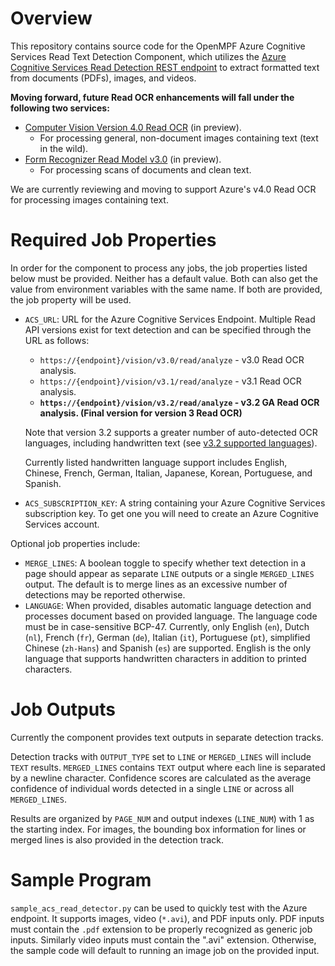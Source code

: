 # Overview

This repository contains source code for the OpenMPF Azure Cognitive Services
Read Text Detection Component, which utilizes the [Azure Cognitive Services Read Detection REST
endpoint](https://westus.dev.cognitive.microsoft.com/docs/services/computer-vision-v3-2/operations/5d986960601faab4bf452005)
to extract formatted text from documents (PDFs), images, and videos.

**Moving forward, future Read OCR enhancements will fall under the following two services:**
- [Computer Vision Version 4.0 Read OCR](https://learn.microsoft.com/en-us/azure/cognitive-services/computer-vision/concept-ocr) (in preview).
   - For processing general, non-document images containing text (text in the wild).
- [Form Recognizer Read Model v3.0](https://learn.microsoft.com/en-us/azure/applied-ai-services/form-recognizer/concept-read?view=form-recog-3.0.0) (in preview).
   - For processing scans of documents and clean text.

We are currently reviewing and moving to support Azure's v4.0 Read OCR for processing images containing text.

# Required Job Properties
In order for the component to process any jobs, the job properties listed below
must be provided. Neither has a default value. Both can also get the value
from environment variables with the same name. If both are provided,
the job property will be used.

- `ACS_URL`: URL for the Azure Cognitive Services Endpoint. Multiple Read API versions exist for text detection
   and can be specified through the URL as follows:

   - `https://{endpoint}/vision/v3.0/read/analyze`            - v3.0 Read OCR analysis.
   - `https://{endpoint}/vision/v3.1/read/analyze`            - v3.1 Read OCR analysis.
   - **`https://{endpoint}/vision/v3.2/read/analyze`            - v3.2 GA Read OCR analysis. (Final version for version 3 Read OCR)**

   Note that version 3.2 supports a greater number of auto-detected OCR languages, including handwritten text (see [v3.2 supported languages](https://learn.microsoft.com/en-us/azure/cognitive-services/computer-vision/language-support#optical-character-recognition-ocr)).

   Currently listed handwritten language support includes English, Chinese, French, German, Italian, Japanese, Korean, Portuguese, and Spanish.

- `ACS_SUBSCRIPTION_KEY`: A string containing your Azure Cognitive Services
  subscription key. To get one you will need to create an
  Azure Cognitive Services account.

Optional job properties include:
- `MERGE_LINES`: A boolean toggle to specify whether text detection in a page should appear as separate `LINE` outputs or
   a single `MERGED_LINES` output. The default is to merge lines as an excessive number of detections may be reported
   otherwise.
- `LANGUAGE`:  When provided, disables automatic language detection and processes document based on provided language.
   The language code must be in case-sensitive BCP-47.  Currently, only English (`en`), Dutch (`nl`),
   French (`fr`), German (`de`), Italian (`it`), Portuguese (`pt`), simplified Chinese (`zh-Hans`) and Spanish (`es`)
   are supported. English is the only language that supports handwritten characters in addition to printed characters.

# Job Outputs
Currently the component provides text outputs in separate detection tracks.

Detection tracks with `OUTPUT_TYPE` set to `LINE` or `MERGED_LINES` will include `TEXT` results. `MERGED_LINES`
contains `TEXT` output where each line is separated by a newline character.
Confidence scores are calculated as the average confidence of individual words detected in a single `LINE`
or across all `MERGED_LINES`.

Results are organized by `PAGE_NUM` and output indexes (`LINE_NUM`) with 1 as the starting index.
For images, the bounding box information for lines or merged lines is also provided in the detection track.

# Sample Program
`sample_acs_read_detector.py` can be used to quickly test with the Azure
endpoint. It supports images, video (`*.avi`), and PDF inputs only. PDF inputs must contain the `.pdf`
extension to be properly recognized as generic job inputs. Similarly video inputs must contain the ".avi" extension.
Otherwise, the sample code will default to running an image job on the provided input.
